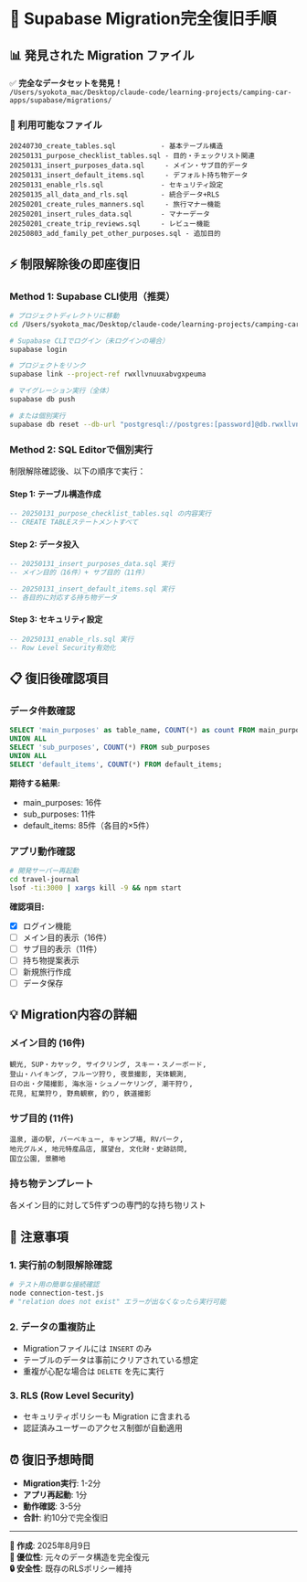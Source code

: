 # 🚀 Supabase Migration完全復旧手順

## 📊 発見された Migration ファイル

✅ **完全なデータセットを発見！**  
`/Users/syokota_mac/Desktop/claude-code/learning-projects/camping-car-apps/supabase/migrations/`

### 📁 利用可能なファイル
```
20240730_create_tables.sql           - 基本テーブル構造
20250131_purpose_checklist_tables.sql - 目的・チェックリスト関連
20250131_insert_purposes_data.sql     - メイン・サブ目的データ
20250131_insert_default_items.sql     - デフォルト持ち物データ  
20250131_enable_rls.sql              - セキュリティ設定
20250135_all_data_and_rls.sql        - 統合データ+RLS
20250201_create_rules_manners.sql     - 旅行マナー機能
20250201_insert_rules_data.sql       - マナーデータ
20250201_create_trip_reviews.sql     - レビュー機能
20250803_add_family_pet_other_purposes.sql - 追加目的
```

## ⚡ 制限解除後の即座復旧

### **Method 1: Supabase CLI使用（推奨）**

```bash
# プロジェクトディレクトリに移動
cd /Users/syokota_mac/Desktop/claude-code/learning-projects/camping-car-apps

# Supabase CLIでログイン（未ログインの場合）
supabase login

# プロジェクトをリンク
supabase link --project-ref rwxllvnuuxabvgxpeuma

# マイグレーション実行（全体）
supabase db push

# または個別実行
supabase db reset --db-url "postgresql://postgres:[password]@db.rwxllvnuuxabvgxpeuma.supabase.co:5432/postgres"
```

### **Method 2: SQL Editorで個別実行**

制限解除確認後、以下の順序で実行：

#### **Step 1: テーブル構造作成**
```sql
-- 20250131_purpose_checklist_tables.sql の内容実行
-- CREATE TABLEステートメントすべて
```

#### **Step 2: データ投入**
```sql  
-- 20250131_insert_purposes_data.sql 実行
-- メイン目的（16件）+ サブ目的（11件）

-- 20250131_insert_default_items.sql 実行  
-- 各目的に対応する持ち物データ
```

#### **Step 3: セキュリティ設定**
```sql
-- 20250131_enable_rls.sql 実行
-- Row Level Security有効化
```

## 📋 復旧後確認項目

### **データ件数確認**
```sql
SELECT 'main_purposes' as table_name, COUNT(*) as count FROM main_purposes
UNION ALL
SELECT 'sub_purposes', COUNT(*) FROM sub_purposes  
UNION ALL
SELECT 'default_items', COUNT(*) FROM default_items;
```

**期待する結果:**
- main_purposes: 16件
- sub_purposes: 11件  
- default_items: 85件（各目的×5件）

### **アプリ動作確認**
```bash
# 開発サーバー再起動
cd travel-journal
lsof -ti:3000 | xargs kill -9 && npm start
```

**確認項目:**
- [x] ログイン機能
- [ ] メイン目的表示（16件）
- [ ] サブ目的表示（11件）
- [ ] 持ち物提案表示  
- [ ] 新規旅行作成
- [ ] データ保存

## 💡 Migration内容の詳細

### **メイン目的 (16件)**
```
観光, SUP・カヤック, サイクリング, スキー・スノーボード,
登山・ハイキング, フルーツ狩り, 夜景撮影, 天体観測,
日の出・夕陽撮影, 海水浴・シュノーケリング, 潮干狩り,
花見, 紅葉狩り, 野鳥観察, 釣り, 鉄道撮影
```

### **サブ目的 (11件)**  
```
温泉, 道の駅, バーベキュー, キャンプ場, RVパーク,
地元グルメ, 地元特産品店, 展望台, 文化財・史跡訪問,
国立公園, 景勝地
```

### **持ち物テンプレート**
各メイン目的に対して5件ずつの専門的な持ち物リスト

## 🚨 注意事項

### **1. 実行前の制限解除確認**
```bash
# テスト用の簡単な接続確認
node connection-test.js
# "relation does not exist" エラーが出なくなったら実行可能
```

### **2. データの重複防止**  
- Migrationファイルには `INSERT` のみ
- テーブルのデータは事前にクリアされている想定
- 重複が心配な場合は `DELETE` を先に実行

### **3. RLS (Row Level Security)**
- セキュリティポリシーも Migration に含まれる
- 認証済みユーザーのアクセス制御が自動適用

## ⏰ 復旧予想時間

- **Migration実行**: 1-2分
- **アプリ再起動**: 1分  
- **動作確認**: 3-5分
- **合計**: 約10分で完全復旧

---

**📅 作成**: 2025年8月9日  
**🎯 優位性**: 元々のデータ構造を完全復元  
**🔒 安全性**: 既存のRLSポリシー維持